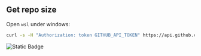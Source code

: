 ## Get repo size

Open `wsl` under windows:

```bash
curl -s -H "Authorization: token GITHUB_API_TOKEN" https://api.github.com/repos/trueberryless/htlkrems-school | jq '.size' | numfmt --to=iec --from-unit=1024
```

![Static Badge](https://img.shields.io/badge/%3C!--%20REPO_SIZE%20--%3E?label=repo%20size)
